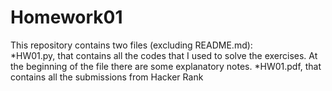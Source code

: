 # Homework01
This repository contains two files (excluding README.md):  
*HW01.py, that contains all the codes that I used to solve the exercises. At the beginning of the file there are some explanatory notes.
*HW01.pdf, that contains all the submissions from  Hacker Rank 
